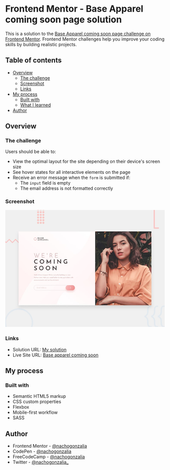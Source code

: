 # Frontend Mentor - Base Apparel coming soon page solution

This is a solution to the [Base Apparel coming soon page challenge on Frontend Mentor](https://www.frontendmentor.io/challenges/base-apparel-coming-soon-page-5d46b47f8db8a7063f9331a0). Frontend Mentor challenges help you improve your coding skills by building realistic projects. 

## Table of contents

- [Overview](#overview)
  - [The challenge](#the-challenge)
  - [Screenshot](#screenshot)
  - [Links](#links)
- [My process](#my-process)
  - [Built with](#built-with)
  - [What I learned](#what-i-learned)
- [Author](#author)

## Overview

### The challenge

Users should be able to:

- View the optimal layout for the site depending on their device's screen size
- See hover states for all interactive elements on the page
- Receive an error message when the `form` is submitted if:
  - The `input` field is empty
  - The email address is not formatted correctly

### Screenshot

![](./screenshot.jpg)

### Links

- Solution URL: [My solution](https://www.frontendmentor.io/solutions/base-apparel-coming-soon-page-3GWQM5Czua)
- Live Site URL: [Base apparel coming soon](https://codepen.io/nachogonzalia/full/ZExpJBG)

## My process

### Built with

- Semantic HTML5 markup
- CSS custom properties
- Flexbox
- Mobile-first workflow
- SASS

## Author

- Frontend Mentor - [@nachogonzalia](https://www.frontendmentor.io/profile/nachogonzalia)
- CodePen - [@nachogonzalia](https://codepen.io/nachogonzalia)
- FreeCodeCamp - [@nachogonzalia](https://www.freecodecamp.org/nachogonzalia)
- Twitter - [@nachogonzalia_](https://www.twitter.com/nachogonzalia_)
